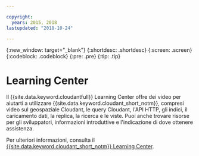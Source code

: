```yaml
---

copyright:
  years: 2015, 2018
lastupdated: "2018-10-24"

---
```


{:new_window: target="_blank"}
{:shortdesc: .shortdesc}
{:screen: .screen}
{:codeblock: .codeblock}
{:pre: .pre}
{:tip: .tip}

<!-- Acrolinx: 2018-10-05 -->

# Learning Center

Il {{site.data.keyword.cloudantfull}} Learning Center offre dei video per aiutarti a utilizzare {{site.data.keyword.cloudant_short_notm}}, compresi video sul geospaziale Cloudant, le query Cloudant, l'API HTTP, gli indici, il caricamento dati, la replica, la ricerca e le viste. Puoi anche trovare risorse per gli sviluppatori, informazioni introduttive e l'indicazione di dove ottenere assistenza. 

 Per ulteriori informazioni, consulta il [{{site.data.keyword.cloudant_short_notm}} Learning Center](http://ibm.biz/cloudant-learning).

